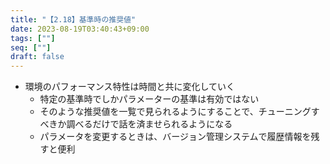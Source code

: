 ```yaml
---
title: "【2.18】基準時の推奨値"
date: 2023-08-19T03:40:43+09:00
tags: [""]
seq: [""]
draft: false
---
```


- 環境のパフォーマンス特性は時間と共に変化していく
  - 特定の基準時でしかパラメーターの基準は有効ではない
  - そのような推奨値を一覧で見られるようにすることで、チューニングすべきか調べるだけで話を済ませられるようになる
  - パラメータを変更するときは、バージョン管理システムで履歴情報を残すと便利